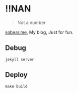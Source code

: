 # !!NAN

> Not a number

[sobear.me](http://sobear.me), My blog, Just for fun.

## Debug

```
jekyll server
```

## Deploy

```
make build
```

